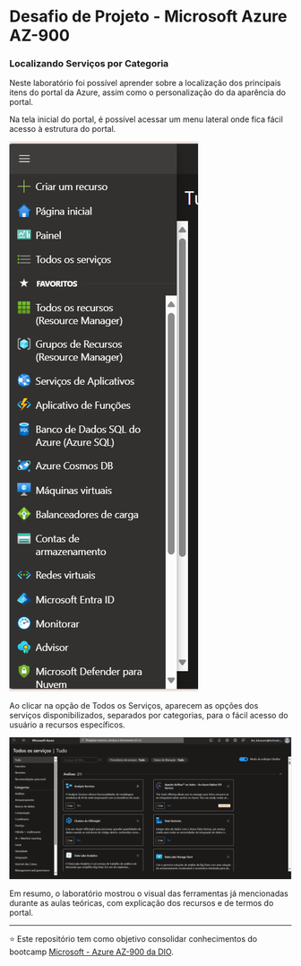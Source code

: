# Desafio de Projeto - Microsoft Azure AZ-900
### Localizando Serviços por Categoria


Neste laboratório foi possível aprender sobre a localização dos principais itens do portal da Azure, assim como o personalização do da aparência do portal.

Na tela inicial do portal, é possível acessar um menu lateral onde fica fácil acesso à estrutura do portal.

![menu lateral](/images/image.png)

Ao clicar na opção de Todos os Serviços, aparecem as opções dos serviços disponibilizados, separados por categorias, para o fácil acesso do usuário a recursos específicos.

![servicos disponiveis](/images/image-1.png)

Em resumo, o laboratório mostrou o visual das ferramentas já mencionadas durante as aulas teóricas, com explicação dos recursos e de termos do portal.

---

⭐ Este repositório tem como objetivo consolidar conhecimentos do bootcamp [Microsoft - Azure AZ-900 da DIO](https://web.dio.me/track/microsoft-azure-az-900).